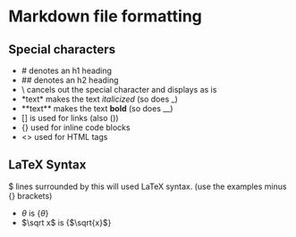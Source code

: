 # Markdown file formatting

## Special characters
 - \# denotes an h1 heading
 - \#\# denotes an h2 heading
 - \ cancels out the special character and displays as is
 - \*text\* makes the text *italicized* (so does \_)
 - \*\*text\*\* makes the text **bold** (so does \__)
 - \[\] is used for links (also \(\))
 - \{\} used for inline code blocks
 - \<\> used for HTML tags


## LaTeX Syntax
 $ lines surrounded by this will used LaTeX syntax. (use the examples minus {} brackets)
 - $\theta$ is {$\theta$}
 - $\sqrt x$ is {$\sqrt{x}$}